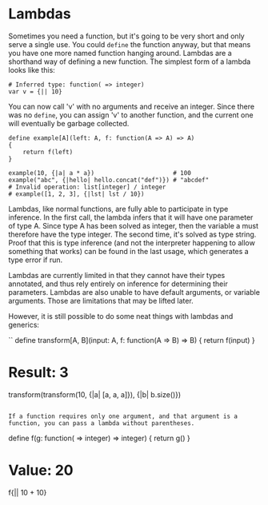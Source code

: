 Lambdas
=======

Sometimes you need a function, but it's going to be very short and only serve a single use. You could `define` the function anyway, but that means you have one more named function hanging around. Lambdas are a shorthand way of defining a new function. The simplest form of a lambda looks like this:

```
# Inferred type: function( => integer)
var v = {|| 10}
```

You can now call 'v' with no arguments and receive an integer. Since there was no `define`, you can assign 'v' to another function, and the current one will eventually be garbage collected. 

```
define example[A](left: A, f: function(A => A) => A)
{
    return f(left)
}

example(10, {|a| a * a})                      # 100
example("abc", {|hello| hello.concat("def")}) # "abcdef"
# Invalid operation: list[integer] / integer
# example([1, 2, 3], {|lst| lst / 10})
```

Lambdas, like normal functions, are fully able to participate in type inference. In the first call, the lambda infers that it will have one parameter of type A. Since type A has been solved as integer, then the variable a must therefore have the type integer. The second time, it's solved as type string. Proof that this is type inference (and not the interpreter happening to allow something that works) can be found in the last usage, which generates a type error if run.

Lambdas are currently limited in that they cannot have their types annotated, and thus rely entirely on inference for determining their parameters. Lambdas are also unable to have default arguments, or variable arguments. Those are limitations that may be lifted later.

However, it is still possible to do some neat things with lambdas and generics:

``
define transform[A, B](input: A, f: function(A => B) => B)
{
    return f(input)
}

# Result: 3
transform(transform(10, {|a| [a, a, a]}), {|b| b.size()})
```

If a function requires only one argument, and that argument is a function, you can pass a lambda without parentheses.

```
define f(g: function( => integer) => integer) {
    return g()
}

# Value: 20
f{|| 10 + 10}
```
